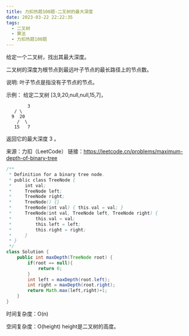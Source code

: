 ```yaml
---
title: 力扣热题100题-二叉树的最大深度
date: 2023-03-22 22:22:35
tags:
  - 二叉树
  - 算法
  - 力扣热题100题
---
```


给定一个二叉树，找出其最大深度。

二叉树的深度为根节点到最远叶子节点的最长路径上的节点数。

说明: 叶子节点是指没有子节点的节点。

示例：
给定二叉树 [3,9,20,null,null,15,7]，

    		3
       / \
      9  20
        /  \
       15   7

返回它的最大深度 3 。

来源：力扣（LeetCode）
链接：https://leetcode.cn/problems/maximum-depth-of-binary-tree



```java
/**
 * Definition for a binary tree node.
 * public class TreeNode {
 *     int val;
 *     TreeNode left;
 *     TreeNode right;
 *     TreeNode() {}
 *     TreeNode(int val) { this.val = val; }
 *     TreeNode(int val, TreeNode left, TreeNode right) {
 *         this.val = val;
 *         this.left = left;
 *         this.right = right;
 *     }
 * }
 */
class Solution {
    public int maxDepth(TreeNode root) {
        if(root == null){
            return 0;
        }
        int left = maxDepth(root.left);
        int right = maxDepth(root.right);
        return Math.max(left,right)+1;
    }
}
```



时间复杂度：O(n)

空间复杂度：O(height) height是二叉树的高度。

